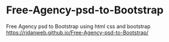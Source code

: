 # Free-Agency-psd-to-Bootstrap
Free Agency psd to Bootstrap using html css and bootstrap
https://ridanweb.github.io/Free-Agency-psd-to-Bootstrap/
